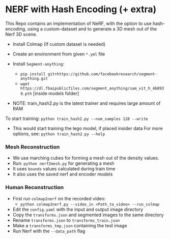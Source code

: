 # NERF with Hash Encoding (+ extra)
This Repo contains an implementation of NeRF, with the option to use hash-encoding, using a custom-dataset and to generate a 3D mesh out of the Nerf 3D scene.
- Install Colmap (If custom dataset is needed)
- Create an environment from given `*.yml` file
- Install `Segment-anything`:
    - `pip install git+https://github.com/facebookresearch/segment-anything.git`
    - `wget https://dl.fbaipublicfiles.com/segment_anything/sam_vit_h_4b8939.pth` [inside models folder]

- NOTE: train_hash2.py is the latest trainer and requires large amount of RAM

To start training:
`python train_hash2.py --num_samples 128 --write`
- This would start training the lego model, if placed insider data
For more options, see:
`python train_hash2.py --help`

### Mesh Reconstruction
- We use marching cubes for forming a mesh out of the density values.
- Run: `python nerf2mesh.py` for generating a mesh
- It uses `bounds` values calculated during train time
- It also uses the saved nerf and encoder models

### Human Reconstruction
- First run `colmap2nerf` on the recorded video:
    - `python colmap2nerf.py --video_in <Path_to_video> --run_colmap`
- Edit the `config.yaml` with the input and output image directory
- Copy the `transforms.json` and segmented images to the same directory
- Rename `transforms.json` to `transforms_train.json` 
- Make a `transforms_tmp.json` containing the test image
- Run Nerf with the `--data_path` flag

